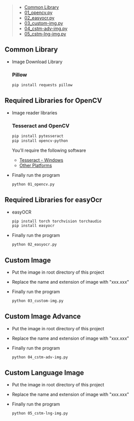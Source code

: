 > - [Common Library](#common-library)
> - [01_opencv.py](#Required-Libraries-for-OpenCV)
> - [02_easyocr.py](#Required-Libraries-for-easyocr)
> - [03_custom-img.py](#custom-image)
> - [04_cstm-adv-img.py](#custom-image-advance)
> - [05_cstm-lng-img.py](#custom-language-image)

## Common Library

- Image Download Library

  ### Pillow

  ```bash
  pip install requests pillow
  ```

## Required Libraries for OpenCV

- Image reader libraries

  ### Tesseract and OpenCV

  ```bash
  pip install pytesseract
  pip install opencv-python
  ```

  You'll require the following software

  - [Tesseract - Windows](https://github.com/UB-Mannheim/tesseract/wiki)
  - [Other Platforms](https://tesseract-ocr.github.io/tessdoc/Installation.html)

- Finally run the program

  ```bash
  python 01_opencv.py
  ```

## Required Libraries for easyOcr

- easyOCR

  ```bash
  pip install torch torchvision torchaudio
  pip install easyocr
  ```

- Finally run the program

  ```bash
  python 02_easyocr.py
  ```

## Custom Image

- Put the image in root directory of this project
- Replace the name and extension of image with "xxx.xxx"
- Finally run the program

  ```bash
  python 03_custom-img.py
  ```

## Custom Image Advance

- Put the image in root directory of this project
- Replace the name and extension of image with "xxx.xxx"
- Finally run the program

  ```bash
  python 04_cstm-adv-img.py
  ```

## Custom Language Image

- Put the image in root directory of this project
- Replace the name and extension of image with "xxx.xxx"
- Finally run the program

  ```bash
  python 05_cstm-lng-img.py
  ```
